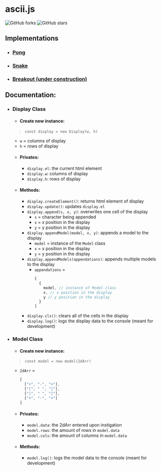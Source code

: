 # __ascii.js__
![GitHub forks](https://img.shields.io/github/forks/EthanThatOneKid/ascii.svg?style=social&label=Fork)
![GitHub stars](https://img.shields.io/github/forks/EthanThatOneKid/ascii.svg?style=social&label=Star)

## Implementations
* ### __[Pong](https://htmlpreview.github.io/?https://github.com/EthanThatOneKid/ascii/blob/master/pong/index.html)__
* ### __[Snake](https://htmlpreview.github.io/?https://github.com/EthanThatOneKid/ascii/blob/master/snake/index.html)__
* ### __[Breakout (under construction)](https://htmlpreview.github.io/?https://github.com/EthanThatOneKid/ascii/blob/master/breakout/index.html)__

## Documentation:
* ### __Display Class__
  * #### __Create new instance__:
  > `const display = new Display(w, h)`
    * `w` = columns of display
    * `h` = rows of display
  * #### __Privates__:
    * `display.el`: the current html element
    * `display.w`: columns of display
    * `display.h`: rows of display
  * #### __Methods__:
    * `display.createElement()`: returns html element of display
    * `display.update()`: updates `display.el`
    * `display.append(s, x, y)`: overwrites one cell of the display
      * `s` = character being appended
      * `x` = x position in the display
      * `y` = y position in the display
    * `display.appendModel(model, x, y)`: appends a model to the display
      * `model` = instance of the `Model` class
      * `x` = x position in the display
      * `y` = y position in the display
    * `display.appendModels(appendations)`: appends multiple models to the display
      * `appendations` =
        ```javascript
        [
          {
            model, // instance of Model class
            x, // x position in the display
            y // y position in the display
          }
        ]
        ```
    * `display.cls()`: clears all of the cells in the display
    * `display.log()`: logs the display data to the console (meant for development)
* ### __Model Class__
  * #### __Create new instance__:
  > `const model = new model(2dArr)`
    * `2dArr` =
      ```javascript
      [
        ["+", "-", "+"],
        ["|", " ", "|"],
        ["|", " ", "|"],
        ["+", "-", "+"]
      ]
      ```
  * #### __Privates__:
    * `model.data`: the 2dArr entered upon instigation
    * `model.rows`: the amount of rows in `model.data`
    * `model.cols`: the amount of columns in `model.data`
  * #### __Methods__:
    * `model.log()`: logs the model data to the console (meant for development)
